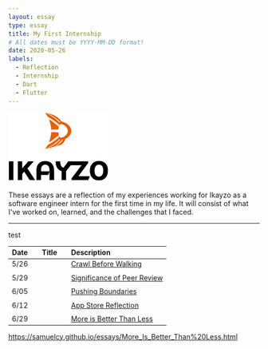 ```yaml
---
layout: essay
type: essay
title: My First Internship
# All dates must be YYYY-MM-DD format!
date: 2020-05-26
labels:
  - Reflection
  - Internship
  - Dart
  - Flutter
---
```


<img class="" src="../images/logo-ikayzo.png">

These essays are a reflection of my experiences working for Ikayzo as a software engineer intern for the first time in my life. It will consist of what I've worked on, learned, and the challenges that I faced.
<hr>
test

| Date || Title || Description |
|:-------:|-|--------|-|:---------|
| 5/26 || || [Crawl Before Walking](2015-08-26.md) || A reflection of my first week. |
||||
| 5/29 || || [Significance of Peer Review](Significance-of-peer-review.md) || Code review is a pivotal component of team building. |
||||
| 6/05 || || [Pushing Boundaries](Pushing-boundaries.md) || The definition of privacy slowly changing may perplex the understanding of advancing technology.|
||||
| 6/12 || || [App Store Reflection](App_Store_Reflection.md) || My take on the app store and its current state.|
||||
| 6/29 || || [More is Better Than Less](More_Is_Better_Than%20Less.md) || Why we have more than one universal programming language today.|


https://samuelcy.github.io/essays/More_Is_Better_Than%20Less.html
